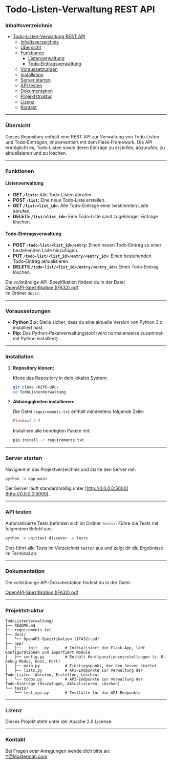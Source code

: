 
# Todo-Listen-Verwaltung REST API

### Inhaltsverzeichnis

- [Todo-Listen-Verwaltung REST API](#todo-listen-verwaltung-rest-api)
    - [Inhaltsverzeichnis](#inhaltsverzeichnis)
    - [Übersicht](#übersicht)
    - [Funktionen](#funktionen)
      - [Listenverwaltung](#listenverwaltung)
      - [Todo‑Eintragsverwaltung](#todoeintragsverwaltung)
    - [Voraussetzungen](#voraussetzungen)
    - [Installation](#installation)
    - [Server starten](#server-starten)
    - [API testen](#api-testen)
    - [Dokumentation](#dokumentation)
    - [Projektstruktur](#projektstruktur)
    - [Lizenz](#lizenz)
    - [Kontakt](#kontakt)

---

### Übersicht

Dieses Repository enthält eine REST API zur Verwaltung von Todo‑Listen und Todo‑Einträgen, implementiert mit dem Flask‑Framework. Die API ermöglicht es, Todo‑Listen sowie deren Einträge zu erstellen, abzurufen, zu aktualisieren und zu löschen.

---

### Funktionen

#### Listenverwaltung
- **GET `/lists`:** Alle Todo‑Listen abrufen.
- **POST `/list`:** Eine neue Todo‑Liste erstellen.
- **GET `/list/<list_id>`:** Alle Todo‑Einträge einer bestimmten Liste abrufen.
- **DELETE `/list/<list_id>`:** Eine Todo‑Liste samt zugehöriger Einträge löschen.

#### Todo‑Eintragsverwaltung
- **POST `/todo-list/<list_id>/entry`:** Einen neuen Todo‑Eintrag zu einer bestehenden Liste hinzufügen.
- **PUT `/todo-list/<list_id>/entry/<entry_id>`:** Einen bestehenden Todo‑Eintrag aktualisieren.
- **DELETE `/todo-list/<list_id>/entry/<entry_id>`:** Einen Todo‑Eintrag löschen.

Die vollständige API-Spezifikation findest du in der Datei  
[OpenAPI-Spezifikation (IFA32).pdf](docs/OpenAPI-Spezifikation%20(IFA32).pdf)  
im Ordner `docs/`.

---

### Voraussetzungen

- **Python 3.x:** Stelle sicher, dass du eine aktuelle Version von Python 3.x installiert hast.
- **Pip:** Das Python-Paketverwaltungstool (wird normalerweise zusammen mit Python installiert).

---

### Installation

1. **Repository klonen:**

   Klone das Repository in dein lokales System:
   ```bash
   git clone <REPO-URL>
   cd TodoListenVerwaltung
   ```

2. **Abhängigkeiten installieren:**

   Die Datei `requirements.txt` enthält mindestens folgende Zeile:

   ```ini
   Flask==2.2.5
   ```

   Installiere alle benötigten Pakete mit:

   ```bash
   pip install -r requirements.txt
   ```

---

### Server starten

Navigiere in das Projektverzeichnis und starte den Server mit:

```bash
python -m app.main
```

Der Server läuft standardmäßig unter [http://0.0.0.0:5000](http://0.0.0.0:5000).

---

### API testen

Automatisierte Tests befinden sich im Ordner `tests/`. Führe die Tests mit folgendem Befehl aus:

```bash
python -m unittest discover -s tests
```

Dies führt alle Tests im Verzeichnis `tests/` aus und zeigt dir die Ergebnisse im Terminal an.

---

### Dokumentation

Die vollständige API-Dokumentation findest du in der Datei:

[OpenAPI-Spezifikation (IFA32).pdf](docs/OpenAPI-Spezifikation%20(IFA32).pdf)

---

### Projektstruktur

```
TodoListenVerwaltung/
├── README.md
├── requirements.txt
├── docs/
│   └── OpenAPI-Spezifikation (IFA32).pdf
├── app/
│   ├── __init__.py       # Initialisiert die Flask-App, lädt Konfigurationen und importiert Module
│   ├── config.py         # Enthält Konfigurationseinstellungen (z. B. Debug-Modus, Host, Port)
│   ├── main.py           # Einstiegspunkt, der den Server startet
│   ├── lists.py          # API-Endpunkte zur Verwaltung der Todo‑Listen (Abrufen, Erstellen, Löschen)
│   └── todos.py          # API-Endpunkte zur Verwaltung der Todo‑Einträge (Hinzufügen, Aktualisieren, Löschen)
└── tests/
    └── test_api.py       # Testfälle für die API-Endpunkte
```

---

### Lizenz

Dieses Projekt steht unter der Apache 2.0 License.

---

### Kontakt

Bei Fragen oder Anregungen wende dich bitte an:  
[Y@Musterman.com](Y@Musterman.com)

